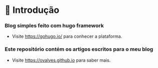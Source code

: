 🚀 Introdução
=================

### Blog simples feito com hugo framework
- Visite https://gohugo.io/ para conhecer a plataforma.

### Este repositório contém os artigos escritos para o meu blog 
- Visite https://ovalves.github.io para saber mais.
